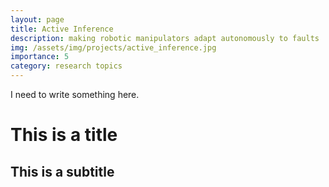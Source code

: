```yaml
---
layout: page
title: Active Inference
description: making robotic manipulators adapt autonomously to faults
img: /assets/img/projects/active_inference.jpg
importance: 5
category: research topics
---
```


I need to write something here.


# This is a title

## This is a subtitle